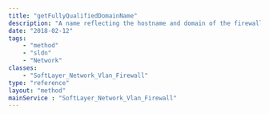 ```yaml
---
title: "getFullyQualifiedDomainName"
description: "A name reflecting the hostname and domain of the firewall. This is created from the combined values of the firewall's logical name and vlan number automatically, and thus can not be edited directly."
date: "2018-02-12"
tags:
    - "method"
    - "sldn"
    - "Network"
classes:
    - "SoftLayer_Network_Vlan_Firewall"
type: "reference"
layout: "method"
mainService : "SoftLayer_Network_Vlan_Firewall"
---
```

